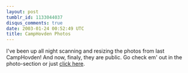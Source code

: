 ```yaml
---
layout: post
tumblr_id: 1133044037
disqus_comments: true
date: 2003-01-24 00:52:49 UTC
title: CampHovden Photos
---
```


I've been up all night scanning and resizing the photos from last CampHovden! And now, finaly, they are public. Go check em' out in the photo-section or just <a href="http://rasmusandersson.se/rp13/photo.asp?v=photos/action/021230_-_Snowboard_-_CampHovden/" target="_blank">click here</a>.
